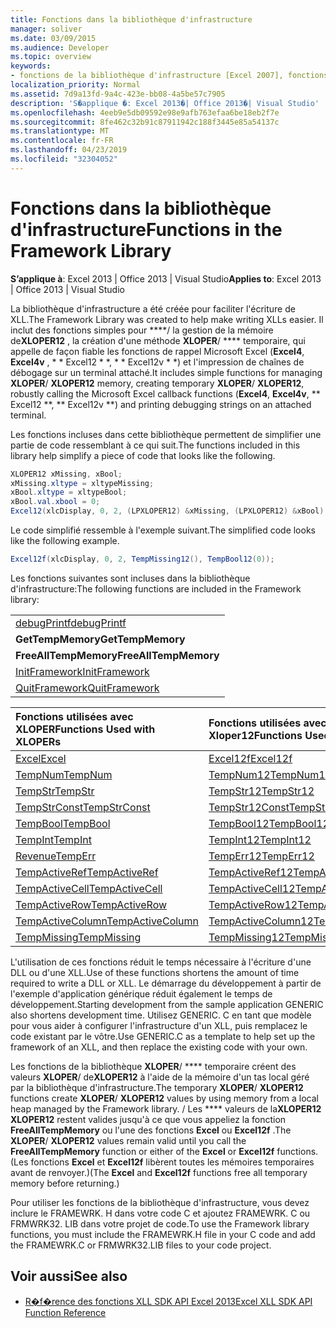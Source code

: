 ```yaml
---
title: Fonctions dans la bibliothèque d'infrastructure
manager: soliver
ms.date: 03/09/2015
ms.audience: Developer
ms.topic: overview
keywords:
- fonctions de la bibliothèque d'infrastructure [Excel 2007], fonctions [Excel 2007], bibliothèque de l'infrastructure
localization_priority: Normal
ms.assetid: 7d9a13fd-9a4c-423e-bb08-4a5be57c7905
description: 'S�applique �: Excel 2013�| Office 2013�| Visual Studio'
ms.openlocfilehash: 4eeb9e5db09592e98e9afb763efaa6be18eb2f7e
ms.sourcegitcommit: 8fe462c32b91c87911942c188f3445e85a54137c
ms.translationtype: MT
ms.contentlocale: fr-FR
ms.lasthandoff: 04/23/2019
ms.locfileid: "32304052"
---
```

# <a name="functions-in-the-framework-library"></a><span data-ttu-id="c24bf-104">Fonctions dans la bibliothèque d'infrastructure</span><span class="sxs-lookup"><span data-stu-id="c24bf-104">Functions in the Framework Library</span></span>

<span data-ttu-id="c24bf-105">**S’applique à**: Excel 2013 | Office 2013 | Visual Studio</span><span class="sxs-lookup"><span data-stu-id="c24bf-105">**Applies to**: Excel 2013 | Office 2013 | Visual Studio</span></span> 
  
<span data-ttu-id="c24bf-106">La bibliothèque d'infrastructure a été créée pour faciliter l'écriture de XLL.</span><span class="sxs-lookup"><span data-stu-id="c24bf-106">The Framework Library was created to help make writing XLLs easier.</span></span> <span data-ttu-id="c24bf-107">Il inclut des fonctions simples pour \*\*\*\*/ la gestion de la mémoire de**XLOPER12** , la création d'une méthode **XLOPER**/ \*\*\*\* temporaire, qui appelle de façon fiable les fonctions de rappel Microsoft Excel (**Excel4**, **Excel4v** , \* \* Excel12 \* \*, \* \* Excel12v \* \*) et l'impression de chaînes de débogage sur un terminal attaché.</span><span class="sxs-lookup"><span data-stu-id="c24bf-107">It includes simple functions for managing **XLOPER**/ **XLOPER12** memory, creating temporary **XLOPER**/ **XLOPER12**, robustly calling the Microsoft Excel callback functions (**Excel4**, **Excel4v**, \*\* Excel12 \*\*, \*\* Excel12v \*\*) and printing debugging strings on an attached terminal.</span></span>
  
<span data-ttu-id="c24bf-108">Les fonctions incluses dans cette bibliothèque permettent de simplifier une partie de code ressemblant à ce qui suit.</span><span class="sxs-lookup"><span data-stu-id="c24bf-108">The functions included in this library help simplify a piece of code that looks like the following.</span></span>
  
```cs
XLOPER12 xMissing, xBool;
xMissing.xltype = xltypeMissing;
xBool.xltype = xltypeBool;
xBool.val.xbool = 0;
Excel12(xlcDisplay, 0, 2, (LPXLOPER12) &xMissing, (LPXLOPER12) &xBool);
```

<span data-ttu-id="c24bf-109">Le code simplifié ressemble à l'exemple suivant.</span><span class="sxs-lookup"><span data-stu-id="c24bf-109">The simplified code looks like the following example.</span></span>
  
```cs
Excel12f(xlcDisplay, 0, 2, TempMissing12(), TempBool12(0));
```

<span data-ttu-id="c24bf-110">Les fonctions suivantes sont incluses dans la bibliothèque d'infrastructure:</span><span class="sxs-lookup"><span data-stu-id="c24bf-110">The following functions are included in the Framework library:</span></span>
  
||
|:-----|
|[<span data-ttu-id="c24bf-111">debugPrintf</span><span class="sxs-lookup"><span data-stu-id="c24bf-111">debugPrintf</span></span>](debugprintf.md) <br/> |
|<span data-ttu-id="c24bf-112">**GetTempMemory**</span><span class="sxs-lookup"><span data-stu-id="c24bf-112">**GetTempMemory**</span></span> <br/> |
|<span data-ttu-id="c24bf-113">**FreeAllTempMemory**</span><span class="sxs-lookup"><span data-stu-id="c24bf-113">**FreeAllTempMemory**</span></span> <br/> |
|[<span data-ttu-id="c24bf-114">InitFramework</span><span class="sxs-lookup"><span data-stu-id="c24bf-114">InitFramework</span></span>](initframework.md) <br/> |
|[<span data-ttu-id="c24bf-115">QuitFramework</span><span class="sxs-lookup"><span data-stu-id="c24bf-115">QuitFramework</span></span>](quitframework.md) <br/> |
   
|<span data-ttu-id="c24bf-116">**Fonctions utilisées avec XLOPER**</span><span class="sxs-lookup"><span data-stu-id="c24bf-116">**Functions Used with XLOPERs**</span></span>|<span data-ttu-id="c24bf-117">**Fonctions utilisées avec Xloper12**</span><span class="sxs-lookup"><span data-stu-id="c24bf-117">**Functions Used with XLOPER12s**</span></span>|
|:-----|:-----|
|[<span data-ttu-id="c24bf-118">Excel</span><span class="sxs-lookup"><span data-stu-id="c24bf-118">Excel</span></span>](excel-excel12f.md) <br/> |[<span data-ttu-id="c24bf-119">Excel12f</span><span class="sxs-lookup"><span data-stu-id="c24bf-119">Excel12f</span></span>](excel-excel12f.md) <br/> |
|[<span data-ttu-id="c24bf-120">TempNum</span><span class="sxs-lookup"><span data-stu-id="c24bf-120">TempNum</span></span>](tempnum-tempnum12.md) <br/> |[<span data-ttu-id="c24bf-121">TempNum12</span><span class="sxs-lookup"><span data-stu-id="c24bf-121">TempNum12</span></span>](tempnum-tempnum12.md) <br/> |
|[<span data-ttu-id="c24bf-122">TempStr</span><span class="sxs-lookup"><span data-stu-id="c24bf-122">TempStr</span></span>](tempstr.md) <br/> |[<span data-ttu-id="c24bf-123">TempStr12</span><span class="sxs-lookup"><span data-stu-id="c24bf-123">TempStr12</span></span>](tempstrconst-tempstr12.md) <br/> |
|[<span data-ttu-id="c24bf-124">TempStrConst</span><span class="sxs-lookup"><span data-stu-id="c24bf-124">TempStrConst</span></span>](tempstrconst-tempstr12.md) <br/> |[<span data-ttu-id="c24bf-125">TempStr12Const</span><span class="sxs-lookup"><span data-stu-id="c24bf-125">TempStr12Const</span></span>](tempstrconst-tempstr12.md) <br/> |
|[<span data-ttu-id="c24bf-126">TempBool</span><span class="sxs-lookup"><span data-stu-id="c24bf-126">TempBool</span></span>](tempbool-tempbool12.md) <br/> |[<span data-ttu-id="c24bf-127">TempBool12</span><span class="sxs-lookup"><span data-stu-id="c24bf-127">TempBool12</span></span>](tempbool-tempbool12.md) <br/> |
|[<span data-ttu-id="c24bf-128">TempInt</span><span class="sxs-lookup"><span data-stu-id="c24bf-128">TempInt</span></span>](tempint-tempint12.md) <br/> |[<span data-ttu-id="c24bf-129">TempInt12</span><span class="sxs-lookup"><span data-stu-id="c24bf-129">TempInt12</span></span>](tempint-tempint12.md) <br/> |
|[<span data-ttu-id="c24bf-130">Revenue</span><span class="sxs-lookup"><span data-stu-id="c24bf-130">TempErr</span></span>](temperr-temperr12.md) <br/> |[<span data-ttu-id="c24bf-131">TempErr12</span><span class="sxs-lookup"><span data-stu-id="c24bf-131">TempErr12</span></span>](temperr-temperr12.md) <br/> |
|[<span data-ttu-id="c24bf-132">TempActiveRef</span><span class="sxs-lookup"><span data-stu-id="c24bf-132">TempActiveRef</span></span>](tempactiveref-tempactiveref12.md) <br/> |[<span data-ttu-id="c24bf-133">TempActiveRef12</span><span class="sxs-lookup"><span data-stu-id="c24bf-133">TempActiveRef12</span></span>](tempactiveref-tempactiveref12.md) <br/> |
|[<span data-ttu-id="c24bf-134">TempActiveCell</span><span class="sxs-lookup"><span data-stu-id="c24bf-134">TempActiveCell</span></span>](tempactivecell-tempactivecell12.md) <br/> |[<span data-ttu-id="c24bf-135">TempActiveCell12</span><span class="sxs-lookup"><span data-stu-id="c24bf-135">TempActiveCell12</span></span>](tempactivecell-tempactivecell12.md) <br/> |
|[<span data-ttu-id="c24bf-136">TempActiveRow</span><span class="sxs-lookup"><span data-stu-id="c24bf-136">TempActiveRow</span></span>](tempactiverow-tempactiverow12.md) <br/> |[<span data-ttu-id="c24bf-137">TempActiveRow12</span><span class="sxs-lookup"><span data-stu-id="c24bf-137">TempActiveRow12</span></span>](tempactiverow-tempactiverow12.md) <br/> |
|[<span data-ttu-id="c24bf-138">TempActiveColumn</span><span class="sxs-lookup"><span data-stu-id="c24bf-138">TempActiveColumn</span></span>](tempactivecolumn-tempactivecolumn12.md) <br/> |[<span data-ttu-id="c24bf-139">TempActiveColumn12</span><span class="sxs-lookup"><span data-stu-id="c24bf-139">TempActiveColumn12</span></span>](tempactivecolumn-tempactivecolumn12.md) <br/> |
|[<span data-ttu-id="c24bf-140">TempMissing</span><span class="sxs-lookup"><span data-stu-id="c24bf-140">TempMissing</span></span>](tempmissing-tempmissing12.md) <br/> |[<span data-ttu-id="c24bf-141">TempMissing12</span><span class="sxs-lookup"><span data-stu-id="c24bf-141">TempMissing12</span></span>](tempmissing-tempmissing12.md) <br/> |
   
<span data-ttu-id="c24bf-142">L'utilisation de ces fonctions réduit le temps nécessaire à l'écriture d'une DLL ou d'une XLL.</span><span class="sxs-lookup"><span data-stu-id="c24bf-142">Use of these functions shortens the amount of time required to write a DLL or XLL.</span></span> <span data-ttu-id="c24bf-143">Le démarrage du développement à partir de l'exemple d'application générique réduit également le temps de développement.</span><span class="sxs-lookup"><span data-stu-id="c24bf-143">Starting development from the sample application GENERIC also shortens development time.</span></span> <span data-ttu-id="c24bf-144">Utilisez GENERIC. C en tant que modèle pour vous aider à configurer l'infrastructure d'un XLL, puis remplacez le code existant par le vôtre.</span><span class="sxs-lookup"><span data-stu-id="c24bf-144">Use GENERIC.C as a template to help set up the framework of an XLL, and then replace the existing code with your own.</span></span>
  
<span data-ttu-id="c24bf-145">Les fonctions de la bibliothèque **XLOPER**/ \*\*\*\* temporaire créent des valeurs **XLOPER**/ de**XLOPER12** à l'aide de la mémoire d'un tas local géré par la bibliothèque d'infrastructure.</span><span class="sxs-lookup"><span data-stu-id="c24bf-145">The temporary **XLOPER**/ **XLOPER12** functions create **XLOPER**/ **XLOPER12** values by using memory from a local heap managed by the Framework library.</span></span> <span data-ttu-id="c24bf-146">/ Les \*\*\*\* valeurs de la**XLOPER12 XLOPER12** restent valides jusqu'à ce que vous appeliez la fonction **FreeAllTempMemory** ou l'une des fonctions **Excel** ou **Excel12f** .</span><span class="sxs-lookup"><span data-stu-id="c24bf-146">The **XLOPER**/ **XLOPER12** values remain valid until you call the **FreeAllTempMemory** function or either of the **Excel** or **Excel12f** functions.</span></span> <span data-ttu-id="c24bf-147">(Les fonctions **Excel** et **Excel12f** libèrent toutes les mémoires temporaires avant de renvoyer.)</span><span class="sxs-lookup"><span data-stu-id="c24bf-147">(The **Excel** and **Excel12f** functions free all temporary memory before returning.)</span></span> 
  
<span data-ttu-id="c24bf-148">Pour utiliser les fonctions de la bibliothèque d'infrastructure, vous devez inclure le FRAMEWRK. H dans votre code C et ajoutez FRAMEWRK. C ou FRMWRK32. LIB dans votre projet de code.</span><span class="sxs-lookup"><span data-stu-id="c24bf-148">To use the Framework library functions, you must include the FRAMEWRK.H file in your C code and add the FRAMEWRK.C or FRMWRK32.LIB files to your code project.</span></span>
  
## <a name="see-also"></a><span data-ttu-id="c24bf-149">Voir aussi</span><span class="sxs-lookup"><span data-stu-id="c24bf-149">See also</span></span>

- [<span data-ttu-id="c24bf-150">R�f�rence des fonctions XLL SDK API Excel 2013</span><span class="sxs-lookup"><span data-stu-id="c24bf-150">Excel XLL SDK API Function Reference</span></span>](excel-xll-sdk-api-function-reference.md)


